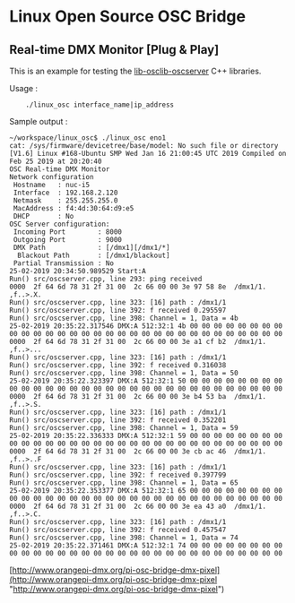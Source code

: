 # Linux Open Source OSC Bridge
## Real-time DMX Monitor [Plug & Play]

This is an example for testing the  [lib-osc](https://github.com/vanvught/rpidmx512/tree/master/lib-osc)[lib-oscserver](https://github.com/vanvught/rpidmx512/tree/master/lib-oscserver) C++ libraries.

Usage :

		./linux_osc interface_name|ip_address

Sample output :
	
	~/workspace/linux_osc$ ./linux_osc eno1
	cat: /sys/firmware/devicetree/base/model: No such file or directory
	[V1.6] Linux #168-Ubuntu SMP Wed Jan 16 21:00:45 UTC 2019 Compiled on Feb 25 2019 at 20:20:40
	OSC Real-time DMX Monitor
	Network configuration
	 Hostname   : nuc-i5
	 Interface  : 192.168.2.120
	 Netmask    : 255.255.255.0
	 MacAddress : f4:4d:30:64:d9:e5
	 DHCP       : No
	OSC Server configuration:
	 Incoming Port        : 8000
	 Outgoing Port        : 9000
	 DMX Path             : [/dmx1][/dmx1/*]
	  Blackout Path       : [/dmx1/blackout]
	 Partial Transmission : No
	25-02-2019 20:34:50.989529 Start:A
	Run() src/oscserver.cpp, line 293: ping received
	0000  2f 64 6d 78 31 2f 31 00  2c 66 00 00 3e 97 58 8e  /dmx1/1. ,f..>.X.
	Run() src/oscserver.cpp, line 323: [16] path : /dmx1/1
	Run() src/oscserver.cpp, line 392: f received 0.295597
	Run() src/oscserver.cpp, line 398: Channel = 1, Data = 4b
	25-02-2019 20:35:22.317546 DMX:A 512:32:1 4b 00 00 00 00 00 00 00 00 00 00 00 00 00 00 00 00 00 00 00 00 00 00 00 00 00 00 00 00 00 00 00
	0000  2f 64 6d 78 31 2f 31 00  2c 66 00 00 3e a1 cf b2  /dmx1/1. ,f..>...
	Run() src/oscserver.cpp, line 323: [16] path : /dmx1/1
	Run() src/oscserver.cpp, line 392: f received 0.316038
	Run() src/oscserver.cpp, line 398: Channel = 1, Data = 50
	25-02-2019 20:35:22.323397 DMX:A 512:32:1 50 00 00 00 00 00 00 00 00 00 00 00 00 00 00 00 00 00 00 00 00 00 00 00 00 00 00 00 00 00 00 00
	0000  2f 64 6d 78 31 2f 31 00  2c 66 00 00 3e b4 53 ba  /dmx1/1. ,f..>.S.
	Run() src/oscserver.cpp, line 323: [16] path : /dmx1/1
	Run() src/oscserver.cpp, line 392: f received 0.352201
	Run() src/oscserver.cpp, line 398: Channel = 1, Data = 59
	25-02-2019 20:35:22.336333 DMX:A 512:32:1 59 00 00 00 00 00 00 00 00 00 00 00 00 00 00 00 00 00 00 00 00 00 00 00 00 00 00 00 00 00 00 00
	0000  2f 64 6d 78 31 2f 31 00  2c 66 00 00 3e cb ac 46  /dmx1/1. ,f..>..F
	Run() src/oscserver.cpp, line 323: [16] path : /dmx1/1
	Run() src/oscserver.cpp, line 392: f received 0.397799
	Run() src/oscserver.cpp, line 398: Channel = 1, Data = 65
	25-02-2019 20:35:22.353377 DMX:A 512:32:1 65 00 00 00 00 00 00 00 00 00 00 00 00 00 00 00 00 00 00 00 00 00 00 00 00 00 00 00 00 00 00 00
	0000  2f 64 6d 78 31 2f 31 00  2c 66 00 00 3e ea 43 a0  /dmx1/1. ,f..>.C.
	Run() src/oscserver.cpp, line 323: [16] path : /dmx1/1
	Run() src/oscserver.cpp, line 392: f received 0.457547
	Run() src/oscserver.cpp, line 398: Channel = 1, Data = 74
	25-02-2019 20:35:22.371461 DMX:A 512:32:1 74 00 00 00 00 00 00 00 00 00 00 00 00 00 00 00 00 00 00 00 00 00 00 00 00 00 00 00 00 00 00 00




[http://www.orangepi-dmx.org/pi-osc-bridge-dmx-pixel](http://www.orangepi-dmx.org/pi-osc-bridge-dmx-pixel "http://www.orangepi-dmx.org/pi-osc-bridge-dmx-pixel")